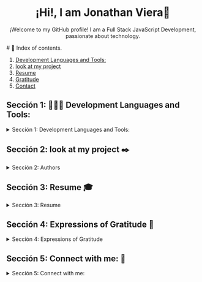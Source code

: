 <h1 align="center">¡Hi!, I am Jonathan Viera👋</h1>
<p align="center">
  ¡Welcome to my GitHub profile! I am a Full Stack JavaScript Development, passionate about technology.
</p>  
 # 📌 Index of contents.

1. [ Development Languages and Tools: ](#tools)
2. [look at my project](#Authors)
3. [Resume](#Resume)
4. [Gratitude](#Gratitude)
5. [Contact](#Contact)


## Sección 1: 👨🏽‍💻 Development Languages and Tools:  <a name="tools"></a>

<details>
  <summary>Sección 1:  Development Languages and Tools: </summary>  
    <div> 
        <img width="70px" 
        height="70px" 
        style="margin: 10px"
        src="./assets/img/0_Badge_Networking_Devices_and_Initial_Configuration.png"> &nbsp; 
        <img width="70px" 
        height="70px" 
        style="margin: 10px"
        src="./assets/img/0_insignia_introduction-to-cybersecurity.png"> &nbsp; 
        <img width="70px" 
        height="70px" 
        style="margin: 10px"
        src="./assets/img/0_insignia_networking-basics.png"> &nbsp; 
        <img width="70px" 
        height="70px" 
        style="margin: 10px"
        src="./assets/img/0_insignia-ciberseguridad-de-google.png"> &nbsp; 
        <img width="70px" 
        height="70px" 
        style="margin: 10px"
        src="./assets/img/0_insignia_google-ai-essentials.png"> &nbsp;           
        <img width="70px" 
        height="70px" 
        style="margin: 10px"
        src="./assets/img/0_insignia_google_cloud.png"> &nbsp;           
        <img width="70px" 
        height="70px" 
        style="margin: 10px"
        src="./assets/img/html.svg"> &nbsp;
        <img width="70px" 
        height="70px" 
        style="margin: 10px"
        src="./assets/img/css.svg"> &nbsp;
        <img width="70px" 
        height="70px" 
        style="margin: 10px"
        src="./assets/img/javascript.svg"> &nbsp; &nbsp;       
        <img width="70px" 
        height="70px" 
        style="margin: 10px"
        src="./assets/img/python.svg"> &nbsp; &nbsp;
        <img width="70px" 
        height="70px" 
        style="margin: 10px"
        src="./assets/img/react.svg"> &nbsp; &nbsp;
        <img width="70px" 
        height="70px" 
        style="margin: 10px"
        src="./assets/img/vitejs.svg"> &nbsp; &nbsp;
        <img width="70px" 
        height="70px" 
        style="margin: 10px"
        src="./assets/img/PHP.png"> &nbsp; &nbsp;
        <img width="70px" 
        height="70px" 
        style="margin: 10px"
        src="./assets/img/composer.svg"> &nbsp; &nbsp;
        <img width="70px" 
        height="70px" 
        style="margin: 10px"
        src="./assets/img/laravel-3.svg"> &nbsp; &nbsp;
        <img width="70px" 
        height="70px" 
        style="margin: 10px"
        src="./assets/img/markdown.svg"> &nbsp; &nbsp;
        <img width="70px" 
        height="70px" 
        style="margin: 10px"
        src="./assets/img/phaser.png"> &nbsp; &nbsp;
        <img width="70px" 
        height="70px" 
        style="margin: 10px"
        src="./assets/img/scratch-logo.svg"> &nbsp; 
        <img width="70px" 
        height="70px" 
        style="margin: 10px"
        src="./assets/img/visual-studio-code-1.svg"> &nbsp;
         <img width="70px" 
        height="70px" 
        style="margin: 10px"
        src="./assets/img/brackets-1.svg"> &nbsp; &nbsp;
        <img width="70px" 
        height="70px" 
        style="margin: 10px"
        src="./assets/img/phoenix-logo.svg"> &nbsp; &nbsp;       
        <img width="70px" 
        height="70px" 
        style="margin: 10px"
        src="./assets/img/icons8-spyder-ide-5.svg"> &nbsp; &nbsp;                 
        <img width="70px" 
        height="70px" 
        style="margin: 10px"
        src="./assets/img/google-fonts-2021-2.svg"> &nbsp; &nbsp; 
        <img width="70px" 
        height="70px" 
        style="margin: 10px"
        src="./assets/img/fontawesome-1.svg"> &nbsp; &nbsp; 
        <img width="70px" 
        height="70px" 
        style="margin: 10px"
        src="./assets/img/bootstrap-5-1.svg"> &nbsp; &nbsp;
        <img width="70px" 
        height="70px" 
        style="margin: 10px"
        src="./assets/img/jquery-1.svg"> &nbsp; &nbsp; 
        <img width="70px" 
        height="70px" 
        style="margin: 10px"
        src="./assets/img/draw-io.svg"> &nbsp; &nbsp;
        <img width="70px" 
        height="70px" 
        style="margin: 10px"
        src="./assets/img/toptal-logo-wordmark.svg"> &nbsp; &nbsp;
        <img width="70px" 
        height="70px" 
        style="margin: 10px"
        src="./assets/img/canva-1.svg"> &nbsp;   
        <img width="70px" 
        height="70px" 
        style="margin: 10px"
        src="./assets/img/chatgpt-1.svg"> &nbsp;  
        <img width="70px" 
        height="70px" 
        style="margin: 10px"
        src="./assets/img/git.svg"> &nbsp;       
        <img width="70px" 
        height="70px" 
        style="margin: 10px"
        src="./assets/img/node.svg"> &nbsp;         
        <img width="70px" 
        height="70px" 
        style="margin: 10px"
        src="./assets/img/npm-square-red-1.svg"> &nbsp;                 
        <img width="70px" 
        height="70px" 
        style="margin: 10px"
        src="./assets/img/jwtio-json-web-token.svg"> &nbsp; 
        <img width="70px" 
        height="70px" 
        style="margin: 10px"
        src="./assets/img/postgresql.svg"> &nbsp; &nbsp;  
        <img width="70px" 
        height="70px" 
        style="margin: 10px"
        src="./assets/img/dbeaver-head.png"> &nbsp; &nbsp;
        <img width="70px" 
        height="70px" 
        style="margin: 10px"
        src="./assets/img/mariadb.svg"> &nbsp; &nbsp;    
        <img width="70px" 
        height="70px" 
        style="margin: 10px"
        src="./assets/img/github-icon-1.svg"> &nbsp; 
        <img width="70px" 
        height="70px" 
        style="margin: 10px"
        src="./assets/img/neon.svg"> &nbsp; 
        <img width="70px" 
        height="70px" 
        style="margin: 10px"
        src="./assets/img/xampp.svg"> &nbsp; &nbsp;
        <img width="70px" 
        height="70px" 
        style="margin: 10px"
        src="./assets/img/apache-13.svg"> &nbsp; &nbsp;
        <img width="70px" 
        height="70px" 
        style="margin: 10px"
        src="./assets/img/office-2.svg"> &nbsp;
        <img width="70px" 
        height="70px" 
        style="margin: 10px"
        src="./assets/img/logo-google-workspace.svg"> &nbsp; 
        <img width="70px" 
        height="70px" 
        style="margin: 10px"
        src="./assets/img/microsoft-windows-11.svg"> &nbsp; 
        <img width="70px" 
        height="70px" 
        style="margin: 10px"
        src="./assets/img/BrandLogo.org-VirtualBox-Logo-2024.png"> &nbsp; &nbsp;              
        <img width="70px" 
        height="70px" 
        style="margin: 10px"
        src="./assets/img/kali-1.svg"> &nbsp; &nbsp;              
        <img width="70px" 
        height="70px" 
        style="margin: 10px"
        src="./assets/img/ubuntu-4.svg"> &nbsp; &nbsp;              
        <img width="70px" 
        height="70px" 
        style="margin: 10px"
        src="./assets/img/wireshark-fin@2x.png"> &nbsp; &nbsp;              
        <img width="70px" 
        height="70px" 
        style="margin: 10px"
        src="./assets/img/tcpdump.png"> &nbsp; &nbsp;              
        <img width="70px" 
        height="70px" 
        style="margin: 10px"
        src="./assets/img/Logo-Suricata-vert-whitetype-R.png"> &nbsp; &nbsp;              
        <img width="70px" 
        height="70px" 
        style="margin: 10px"
        src="./assets/img/splunk-logo-dark.svg"> &nbsp; &nbsp;              
        <img width="70px" 
        height="70px" 
        style="margin: 10px"
        src="./assets/img/chronicle_secops_dark_logo.svg"> &nbsp; &nbsp;                       
        <img width="70px" 
        height="70px" 
        style="margin: 10px"
        src="./assets/img/icons8-power-bi-2021.svg"> &nbsp; &nbsp;                       
    </div>
</details>

## Sección 2: look at my project ✒️ <a name="Authors"></a>

<details>
  <summary>Sección 2: Authors</summary> 
  
  - **Jonathan Viera L** - _Initial work_ - 🚀[look at my FullStack project in GitHub](https://github.com/jviera100/m8d35Hotel)
  - **Jonathan Viera L** - _Initial work_ - 🚀[look at my FullStack project in Render](https://m8d35hotel.onrender.com)
  - **Jonathan Viera L** - _Initial work_ - 🚀[look at my database proyect in GitHub](https://github.com/jviera100/desafio-evaluado-17-base-de-datos-relacionales): Sql Challenge in Powershell Terminal and pdAdmin Postgre.
  - **Jonathan Viera L** - _Initial work_ - 🚀[look at my javaScript proyect in GitHub](https://github.com/jviera100/desafio-evaluado-16-prueba-programacion-avanzada-en-javascript): Final test integrating all learned content: HTML, CSS, Bootstrap, jQuery, JavaScript, APIs, AJAX, JSON, Canvas, videos, promises, dynamic tables, error handling, self-executing functions, callbacks, modules. Project includes registration table, modal window, PDF view, animations, form search, carousel, tooltips, social links.

⌨️ with ❤️ by [Jonathan Viera L, See my profile on GitHub](https://github.com/jviera100) 😊 

</details>


## Sección 3: Resume  🎓 <a name="Resume"></a>

<details>
  <summary>Sección 3: Resume </summary>  
    Studies and Certifications

      [Audit](Enlace al Título o Institución): Title Accountant Auditor Duoc Uc

      [General accountant mention tax legislation](Enlace al Título o Institución): Title General Accountant with mention in tax legislation Duoc Uc

      [Professional Driver](Enlace a la Certificación): A3 license.

      [Development Full Stack JavaScript](Enlace a la Certificación).

      [Basic English](Enlace a la Certificación): studying with total immersion in different applications and conversation groups.

      [Google AI Fundamentals](Enlace a la Certificación): Certification from Google.

      [Google Cybersecurity 2024](Enlace a la Certificación): Certification from Google.
  
</details>

## Sección 4: Expressions of Gratitude 🎁 <a name="Gratitude"></a>

<details>
  <summary>Sección 4: Expressions of Gratitude </summary>  

  I am grateful for the teaching of [Talento Digital para Chile](https://talentodigitalparachile.cl/), [Academia Desafio Latam](https://desafiolatam.com/), [freeCodeCamp](https://freecodecamp.org/) y [Coursera](https://coursera.org/). If you found any value in this project or want to contribute, here's what you can do:
    - Share this project with others
    - Invite me a tea ☕
    - Show your appreciation by saying thank you.
</details>

## Sección 5: Connect with me: 📧 <a name="Contact"></a>

<details>
  <summary>Sección 5: Connect with me: </summary>  
    
  <div align="center">
  <h4 >Connect with me:</h4>
  <p >
  <a href="https://linkedin.com/in/jonathan-viera-46326567/" target="blank"><img  align="center" src="https://www.vectorlogo.zone/logos/linkedin/linkedin-icon.svg" alt="link" height="40" width="40" /></a>
  <a href="https://fb.com/jonathan.a.viera" target="blank"><img  align="center" src="https://www.vectorlogo.zone/logos/facebook/facebook-official.svg" alt="jona" height="40" width="40" /></a>
  <a href="mailto:jony.alejandro.viera@gmail.com" target="blank"><img  align="center" src="https://www.vectorlogo.zone/logos/gmail/gmail-icon.svg" alt="mail" height="40" width="40" /></a>
  <a href="wa.me/56937670141" target="blank"><img  align="center" src="https://www.vectorlogo.zone/logos/whatsapp/whatsapp-icon.svg" alt="whatsapp" height="40" width="40" /></a>
  
  </p>
  </div>
</details>











